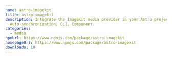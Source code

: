 ```yaml
---
name: astro-imagekit
title: astro-imagekit
description: Integrate the ImageKit media provider in your Astro projects.
  Auto-synchronization, CLI, Component.
categories:
  - media
npmUrl: https://www.npmjs.com/package/astro-imagekit
homepageUrl: https://www.npmjs.com/package/astro-imagekit
downloads: 10
---
```

